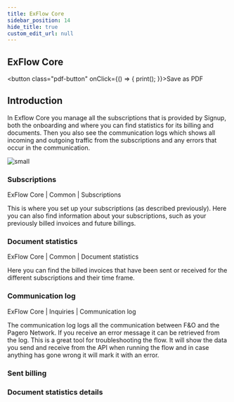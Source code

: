 ```yaml
---
title: ExFlow Core
sidebar_position: 14
hide_title: true
custom_edit_url: null
---
```

## ExFlow Core 
<button class="pdf-button" onClick={() => { print(); }}>Save as PDF</button>

## Introduction
In Exflow Core you manage all the subscriptions that is provided by Signup, both the onboarding and where you can find statistics for its billing and documents. Then you also see the communication logs which shows all incoming and outgoing traffic from the subscriptions and any errors that occur in the communication.<br/>

![small](@site/static/img/media/image631.png)


### Subscriptions
ExFlow Core | Common | Subscriptions
 
This is where you set up your subscriptions (as described previously). Here you can also find information about your subscriptions, such as your previously billed invoices and future billings. <br/>

### Document statistics
ExFlow Core | Common | Document statistics
 
Here you can find the billed invoices that have been sent or received for the different subscriptions and their time frame.<br/>

### Communication log
ExFlow Core | Inquiries | Communication log
 
The communication log logs all the communication between F&O and the Pagero Network. If you receive an error message it can be retrieved from the log. This is a great tool for troubleshooting the flow. It will show the data you send and receive from the API when running the flow and in case anything has gone wrong it will mark it with an error.<br/>


### Sent billing

### Document statistics details